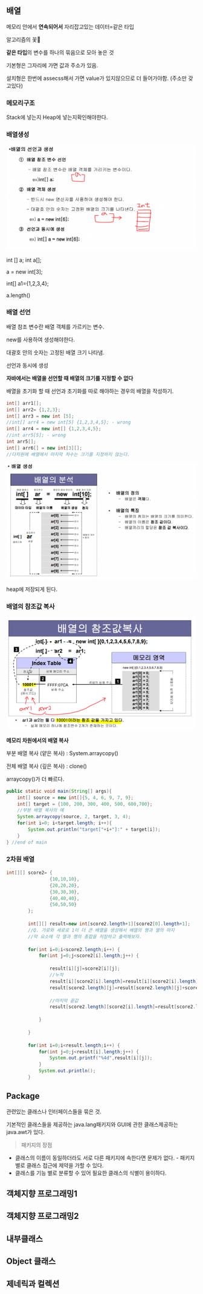 ## 배열

메모리 안에서 **연속되어서** 자리잡고있는 데이터=같은 타입

알고리즘의 꽃🌸

**같은 타입**의 변수를 하나의 묶음으로 모아 놓은 것

기본형은 그자리에 가면 값과 주소가 있음.

설치형은 한번에 assecss해서 가면 value가 있지않으므로 더 들어가야함. (주소만 갖고있다)

### 메모리구조

Stack에 넣는지 Heap에 넣는지확인해야한다.



### 배열생성

![image-20210202102651928](md-images/image-20210202102651928.png)

int [] a; int a[];

a = new int[3];

int[] a1={1,2,3,4};

a.length()



### 배열 선언

배열 참조 변수란 배열 객체를 가르키는 변수.

new를 사용하여 생성해야한다.

대괄호 안의 숫자는 고정된 배열 크기 나타냄.

선언과 동시에 생성

**자바에서는 배열을 선언할 때 배열의 크기를 지정할 수 없다**

배열을 초기화 할 때 선언과 초기화를 따로 해야하는 경우의 배열을 작성하기.

```java
int[] arr1[];
int[] arr2= {1,2,3};
int[] arr3 = new int [5];
//int[] arr4 = new int[5] {1,2,3,4,5}; - wrong
int[] arr4 = new int[] {1,2,3,4,5};
//int arr5[5]; - wrong
int arr5[];
int[] arr6[] = new int[3][];
//다차원에 배열에서 마지막 차수는 크기를 지정하지 않는다.
```

![image-20210202103325995](md-images/image-20210202103325995.png)

heap에 저장되게 된다.



### 배열의 참조값 복사

![image-20210202110641885](md-images/image-20210202110641885.png)



**메모리 차원에서의 배열 복사**

부분 배열 복사 (얕은 복사) : System.arraycopy()

전체 배열 복사 (깊은 복사) : clone()

arraycopy()가 더 빠르다.

```java
public static void main(String[] args){
    int[] source = new int[]{5, 4, 6, 9, 7, 9};
    int[] target = {100, 200, 300, 400, 500, 600,700};
    //부분 배열 복사의 예
    System.arraycopy(source, 2, target, 3, 4);
    for(int i=0; i<target.length; i++){
   		System.out.println("target["+i+"]:" + target[i]);
    }
} //end of main
```



### 2차원 배열

```java
int[][] score2= {
				{10,10,10},
				{20,20,20},
				{30,30,30},
				{40,40,40},
				{50,50,50}
		};
		
		int[][] result=new int[score2.length+1][score2[0].length+1];
		//Q. 가로와 세로로 1이 더 큰 배열을 생성해서 배열의 행과 열의 마지
		//막 요소에 각 열과 행의 총합을 저장하고 출력해보자.
		
		for(int i=0;i<score2.length;i++) {
			for(int j=0;j<score2[i].length;j++) {
				
				result[i][j]=score2[i][j];
				//누적
				result[i][score2[i].length]=result[i][score2[i].length]+score2[i][j];
				result[score2.length][j]=result[score2.length][j]+score2[i][j];
				
				//마지막 끝값
				result[score2.length][score2[i].length]=result[score2.length][score2[i].length]+score2[i][j];
				
			}
			
		}
		
		for(int i=0;i<result.length;i++) {
			for(int j=0;j<result[i].length;j++) {
				System.out.printf("%4d",result[i][j]);
			}
			System.out.println();
		}
```







## Package

관련있는 클래스나 인터페이스들을 묶은 것.

기본적인 클래스들을 제공하는 java.lang패키지와 GUI에 관한 클래스제공하는 java.awt가 있다.



> 패키지의 장점 

- 클래스의 이름이 동일하더라도 서로 다른 패키지에 속한다면 문제가 없다. - 패키지 별로 클래스 접근에 제약을 가할 수 있다. 
- 클래스를 기능 별로 분류할 수 있어 필요한 클래스의 식별이 용이하다.







## 객체지향 프로그래밍1







## 객체지향 프로그래밍2



## 내부클래스





## Object 클래스





## 제네릭과 컬렉션


